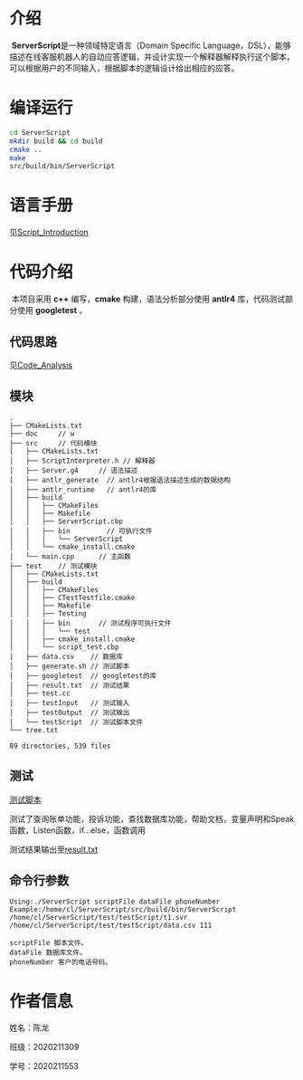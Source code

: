 # 介绍

​	**ServerScript**是一种领域特定语言（Domain Specific Language，DSL），能够描述在线客服机器人的自动应答逻辑，并设计实现一个解释器解释执行这个脚本，可以根据用户的不同输入，根据脚本的逻辑设计给出相应的应答。



# 编译运行

```bash
cd ServerScript
mkdir build && cd build
cmake ..
make
src/build/bin/ServerScript
```



# 语言手册

见[Script_Introduction](doc/Script_Introduction.md)



# 代码介绍

​	本项目采用 **c++** 编写，**cmake** 构建，语法分析部分使用 **antlr4** 库，代码测试部分使用 **googletest** 。



## 代码思路

见[Code_Analysis](doc/Code_Analysis.md)



## 模块

```
.
├── CMakeLists.txt
├── doc     // w
├── src		// 代码模块
│   ├── CMakeLists.txt
│   ├── ScriptInterpreter.h // 解释器
│   ├── Server.g4     // 语法描述
│   ├── antlr_generate  // antlr4根据语法描述生成的数据结构
│   ├── antlr_runtime   // antlr4的库
│   ├── build
│   │   ├── CMakeFiles
│   │   ├── Makefile
│   │   ├── ServerScript.cbp
│   │   ├── bin         // 可执行文件
│   │   │   └── ServerScript
│   │   └── cmake_install.cmake
│   └── main.cpp      // 主函数
├── test	// 测试模块
│   ├── CMakeLists.txt
│   ├── build
│   │   ├── CMakeFiles
│   │   ├── CTestTestfile.cmake
│   │   ├── Makefile
│   │   ├── Testing
│   │   ├── bin       // 测试程序可执行文件
│   │   │   └── test
│   │   ├── cmake_install.cmake
│   │   └── script_test.cbp
│   ├── data.csv    // 数据库
│   ├── generate.sh // 测试脚本
│   ├── googletest  // googletest的库
│   ├── result.txt  // 测试结果
│   ├── test.cc
│   ├── testInput   // 测试输入
│   ├── testOutput  // 测试输出
│   └── testScript  // 测试脚本文件
└── tree.txt

89 directories, 539 files

```

## 测试

[测试脚本](/test/generate.sh)

测试了查询账单功能，投诉功能，查找数据库功能，帮助文档，变量声明和Speak函数，Listen函数，if...else，函数调用

测试结果输出至[result.txt](/test/result.txt)



## 命令行参数

```
Using:./ServerScript scriptFile dataFile phoneNumber
Example:/home/cl/ServerScript/src/build/bin/ServerScript /home/cl/ServerScript/test/testScript/t1.svr /home/cl/ServerScript/test/testScript/data.csv 111

scriptFile 脚本文件。
dataFile 数据库文件。
phoneNumber 客户的电话号码。
```



# 作者信息

姓名：陈龙

班级：2020211309

学号：2020211553
